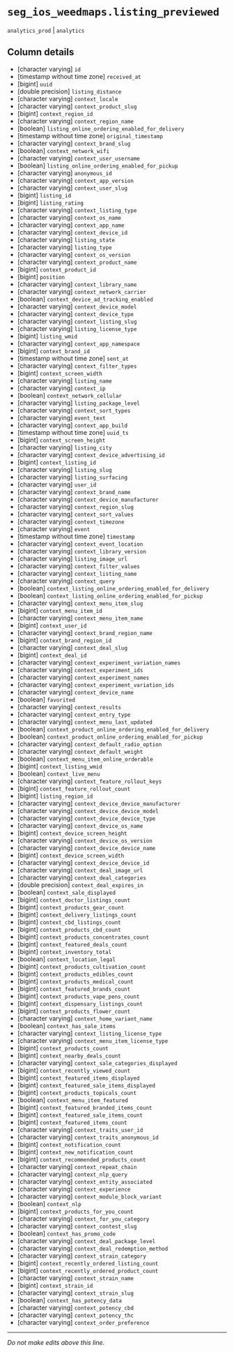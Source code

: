 # `seg_ios_weedmaps.listing_previewed`
`analytics_prod` | `analytics`

## Column details
* [character varying] `id`
* [timestamp without time zone] `received_at`
* [bigint]    `uuid`
* [double precision] `listing_distance`
* [character varying] `context_locale`
* [character varying] `context_product_slug`
* [bigint]    `context_region_id`
* [character varying] `context_region_name`
* [boolean]   `listing_online_ordering_enabled_for_delivery`
* [timestamp without time zone] `original_timestamp`
* [character varying] `context_brand_slug`
* [boolean]   `context_network_wifi`
* [character varying] `context_user_username`
* [boolean]   `listing_online_ordering_enabled_for_pickup`
* [character varying] `anonymous_id`
* [character varying] `context_app_version`
* [character varying] `context_user_slug`
* [bigint]    `listing_id`
* [bigint]    `listing_rating`
* [character varying] `context_listing_type`
* [character varying] `context_os_name`
* [character varying] `context_app_name`
* [character varying] `context_device_id`
* [character varying] `listing_state`
* [character varying] `listing_type`
* [character varying] `context_os_version`
* [character varying] `context_product_name`
* [bigint]    `context_product_id`
* [bigint]    `position`
* [character varying] `context_library_name`
* [character varying] `context_network_carrier`
* [boolean]   `context_device_ad_tracking_enabled`
* [character varying] `context_device_model`
* [character varying] `context_device_type`
* [character varying] `context_listing_slug`
* [character varying] `listing_license_type`
* [bigint]    `listing_wmid`
* [character varying] `context_app_namespace`
* [bigint]    `context_brand_id`
* [timestamp without time zone] `sent_at`
* [character varying] `context_filter_types`
* [bigint]    `context_screen_width`
* [character varying] `listing_name`
* [character varying] `context_ip`
* [boolean]   `context_network_cellular`
* [character varying] `listing_package_level`
* [character varying] `context_sort_types`
* [character varying] `event_text`
* [character varying] `context_app_build`
* [timestamp without time zone] `uuid_ts`
* [bigint]    `context_screen_height`
* [character varying] `listing_city`
* [character varying] `context_device_advertising_id`
* [bigint]    `context_listing_id`
* [character varying] `listing_slug`
* [character varying] `listing_surfacing`
* [character varying] `user_id`
* [character varying] `context_brand_name`
* [character varying] `context_device_manufacturer`
* [character varying] `context_region_slug`
* [character varying] `context_sort_values`
* [character varying] `context_timezone`
* [character varying] `event`
* [timestamp without time zone] `timestamp`
* [character varying] `context_event_location`
* [character varying] `context_library_version`
* [character varying] `listing_image_url`
* [character varying] `context_filter_values`
* [character varying] `context_listing_name`
* [character varying] `context_query`
* [boolean]   `context_listing_online_ordering_enabled_for_delivery`
* [boolean]   `context_listing_online_ordering_enabled_for_pickup`
* [character varying] `context_menu_item_slug`
* [bigint]    `context_menu_item_id`
* [character varying] `context_menu_item_name`
* [bigint]    `context_user_id`
* [character varying] `context_brand_region_name`
* [bigint]    `context_brand_region_id`
* [character varying] `context_deal_slug`
* [bigint]    `context_deal_id`
* [character varying] `context_experiment_variation_names`
* [character varying] `context_experiment_ids`
* [character varying] `context_experiment_names`
* [character varying] `context_experiment_variation_ids`
* [character varying] `context_device_name`
* [boolean]   `favorited`
* [character varying] `context_results`
* [character varying] `context_entry_type`
* [character varying] `context_menu_last_updated`
* [boolean]   `context_product_online_ordering_enabled_for_delivery`
* [boolean]   `context_product_online_ordering_enabled_for_pickup`
* [character varying] `context_default_radio_option`
* [character varying] `context_default_weight`
* [boolean]   `context_menu_item_online_orderable`
* [bigint]    `context_listing_wmid`
* [boolean]   `context_live_menu`
* [character varying] `context_feature_rollout_keys`
* [bigint]    `context_feature_rollout_count`
* [bigint]    `listing_region_id`
* [character varying] `context_device_device_manufacturer`
* [character varying] `context_device_device_model`
* [character varying] `context_device_device_type`
* [character varying] `context_device_os_name`
* [bigint]    `context_device_screen_height`
* [character varying] `context_device_os_version`
* [character varying] `context_device_device_name`
* [bigint]    `context_device_screen_width`
* [character varying] `context_device_device_id`
* [character varying] `context_deal_image_url`
* [character varying] `context_deal_categories`
* [double precision] `context_deal_expires_in`
* [boolean]   `context_sale_displayed`
* [bigint]    `context_doctor_listings_count`
* [bigint]    `context_products_gear_count`
* [bigint]    `context_delivery_listings_count`
* [bigint]    `context_cbd_listings_count`
* [bigint]    `context_products_cbd_count`
* [bigint]    `context_products_concentrates_count`
* [bigint]    `context_featured_deals_count`
* [bigint]    `context_inventory_total`
* [boolean]   `context_location_legal`
* [bigint]    `context_products_cultivation_count`
* [bigint]    `context_products_edibles_count`
* [bigint]    `context_products_medical_count`
* [bigint]    `context_featured_brands_count`
* [bigint]    `context_products_vape_pens_count`
* [bigint]    `context_dispensary_listings_count`
* [bigint]    `context_products_flower_count`
* [character varying] `context_home_variant_name`
* [boolean]   `context_has_sale_items`
* [character varying] `context_listing_license_type`
* [character varying] `context_menu_item_license_type`
* [bigint]    `context_products_count`
* [bigint]    `context_nearby_deals_count`
* [character varying] `context_sale_categories_displayed`
* [bigint]    `context_recently_viewed_count`
* [bigint]    `context_featured_items_displayed`
* [bigint]    `context_featured_sale_items_displayed`
* [bigint]    `context_products_topicals_count`
* [boolean]   `context_menu_item_featured`
* [bigint]    `context_featured_branded_items_count`
* [bigint]    `context_featured_sale_items_count`
* [bigint]    `context_featured_items_count`
* [character varying] `context_traits_user_id`
* [character varying] `context_traits_anonymous_id`
* [bigint]    `context_notification_count`
* [bigint]    `context_new_notification_count`
* [bigint]    `context_recommended_products_count`
* [character varying] `context_repeat_chain`
* [character varying] `context_nlp_query`
* [character varying] `context_entity_associated`
* [character varying] `context_experience`
* [character varying] `context_module_block_variant`
* [boolean]   `context_nlp`
* [bigint]    `context_products_for_you_count`
* [character varying] `context_for_you_category`
* [character varying] `context_contest_slug`
* [boolean]   `context_has_promo_code`
* [character varying] `context_deal_package_level`
* [character varying] `context_deal_redemption_method`
* [character varying] `context_strain_category`
* [bigint]    `context_recently_ordered_listing_count`
* [bigint]    `context_recently_ordered_product_count`
* [character varying] `context_strain_name`
* [bigint]    `context_strain_id`
* [character varying] `context_strain_slug`
* [boolean]   `context_has_potency_data`
* [character varying] `context_potency_cbd`
* [character varying] `context_potency_thc`
* [character varying] `context_order_preference`

-------------------------------------------------------------------------------
*Do not make edits above this line.*
